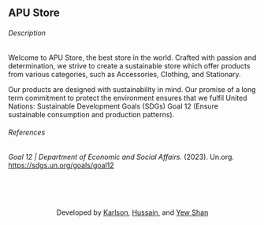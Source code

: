## APU Store

###### Description
Welcome to APU Store, the best store in the world. Crafted with passion and determination, we strive to create a sustainable store which offer products from various categories, such as Accessories, Clothing, and Stationary.

Our products are designed with sustainability in mind. Our promise of a long term commitment to protect the environment ensures that we fulfil United Nations: Sustainable Development Goals (SDGs) Goal 12 (Ensure sustainable consumption and production patterns).

###### References
_Goal 12 | Department of Economic and Social Affairs._ (2023). Un.org. https://sdgs.un.org/goals/goal12

<br>
<br>
<br>

<p align="center">
  Developed by <a href="https://github.com/ProlexicGT">Karlson</a>, <a href="https://github.com/nothussainrana">Hussain</a>, and <a href="https://github.com/yewshanooi">Yew Shan</a>
</p>
